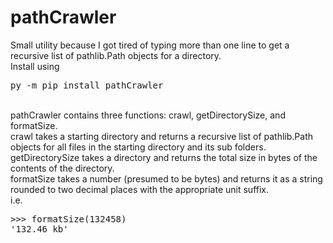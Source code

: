 # pathCrawler
Small utility because I got tired of typing more than one line to get a recursive list of pathlib.Path objects for a directory.<br>
Install using <pre>py -m pip install pathCrawler</pre>

<br>
pathCrawler contains three functions: crawl, getDirectorySize, and formatSize.<br>
crawl takes a starting directory and returns a recursive list of pathlib.Path objects for all files in the starting directory and its sub folders.<br>
getDirectorySize takes a directory and returns the total size in bytes of the contents of the directory.<br>
formatSize takes a number (presumed to be bytes) and returns it as a string rounded to two decimal places with the appropriate unit suffix.<br>
i.e. 
<pre>
>>> formatSize(132458)
'132.46 kb'
</pre>
